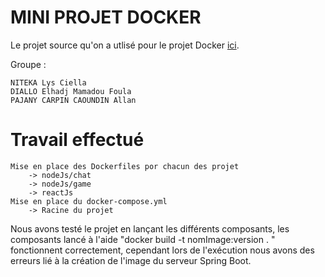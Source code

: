 # MINI PROJET DOCKER

Le projet source qu'on a utlisé pour le projet Docker [ici](https://github.com/fabiendv/asi-cards-game).

Groupe :

    NITEKA Lys Ciella
    DIALLO Elhadj Mamadou Foula
    PAJANY CARPIN CAOUNDIN Allan

# Travail effectué

    Mise en place des Dockerfiles por chacun des projet
        -> nodeJs/chat
        -> nodeJs/game
        -> reactJs
    Mise en place du docker-compose.yml
        -> Racine du projet

Nous avons testé le projet en lançant les différents composants, les composants lancé à l'aide 
"docker build -t nomImage:version . " fonctionnent correctement, cependant lors de l'exécution nous avons des erreurs lié à la création de l'image du serveur Spring Boot. 




